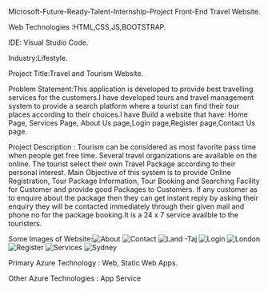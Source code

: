 Microsoft-Future-Ready-Talent-Internship-Project Front-End Travel Website.

Web Technologies :HTML,CSS,JS,BOOTSTRAP.

IDE: Visual Studio Code.

Industry:Lifestyle.

Project Title:Travel and Tourism Website.

Problem Statement:This application is developed to provide best travelling services for the customers.I have developed tours and travel management system to provide 
a search platform where a tourist can find their tour places according to their choices.I have Build a website that have: Home Page, Services Page, About Us page,Login 
page,Register page,Contact Us page.

Project Description : Tourism can be considered as most favorite pass time when people get free time. Several travel organizations are available on the online. The
tourist select their own Travel Package according to their personal interest. Main Objective of this system is to provide Online Registration, Tour Package 
Information, Tour Booking and Searching Facility for Customer and provide good Packages to Customers. If any customer as to enquire about the package then they can
get instant reply by asking their enquiry they will be contacted immediately through their given mail and phone no for the package booking.It is a 24 x 7 service 
availble to the touristers.

Some Images of Website:![About](https://user-images.githubusercontent.com/87435344/175571392-7030ff60-9d58-414f-9e1f-b8a1f581613b.png)
![Contact](https://user-images.githubusercontent.com/87435344/175571415-697553e7-f26a-4f31-8b73-08758e9c888e.png)
![Land -Taj](https://user-images.githubusercontent.com/87435344/175571419-0d025f7b-b9c4-4c53-aa34-793aa0b7d351.png)
![Login](https://user-images.githubusercontent.com/87435344/175571438-a04ad96c-03b1-4dff-82b0-1b4dcfaf4363.png)
![London](https://user-images.githubusercontent.com/87435344/175571440-4a650281-bc25-4ddb-8839-ff569ce3d7cb.png)
![Register](https://user-images.githubusercontent.com/87435344/175571454-2cb75ab9-da88-4949-a51f-d0266debd2f2.png)
![Services](https://user-images.githubusercontent.com/87435344/175571456-c1d4ed6d-29e8-42ba-a09d-86b5f0ea1ace.png)
![Sydney](https://user-images.githubusercontent.com/87435344/175571464-1f07250b-932e-4c08-981c-758e4d0f4620.png)



Primary Azure Technology : Web, Static Web Apps.

Other Azure Technologies : App Service
